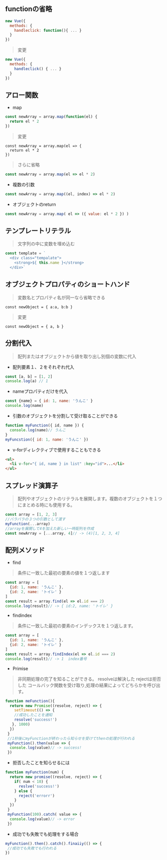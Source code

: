 ## functionの省略
```js
new Vue({
  methods: {
    handleclick: function(){ ... }
  }
})
```

>変更


```js
new Vue({
  methods: {
    handleclick() { ... }
  }
})
```

## アロー関数

- map

```js
const newArray = array.map(function(el) {
  return el * 2
})
```

>変更

```
const newArray = array.map(el => { 
  return el * 2
})
```

>さらに省略

```js
const newArray = array.map(el => el * 2)
```

- 複数の引数
```js
const newArray = array.map((el, index) => el * 2)
```


- オブジェクトのreturn

```js
const newArray = array.map( el => ({ value: el * 2 }) )
```

## テンプレートリテラル
>文字列の中に変数を埋め込む


```js
const template = `
  <div class="tempalate">
    <strong>${ this.name }</strong>
  </div>`
```

## オブジェクトプロパティのショートハンド
>変数名とプロパティ名が同一なら省略できる

`const newObject = { a:a, b:b }`

>変更

`const newObject = { a, b }`

## 分割代入
>配列またはオブジェクトから値を取り出し別個の変数に代入

- 配列要素１、２をそれぞれ代入

```js
const [a, b] = [1, 2]
console.log(a) // 1
```

- nameプロパティだけを代入

```js
const {name} = { id: 1, name: 'うんこ' }
console.log(name)
```

- 引数のオブジェクトを分割して受け取ることができる

```js
function myFunction({ id, name }) {
  console.log(name)// うんこ
}
myFuncstion({ id: 1, name: 'うんこ' })
```

- v-forディレクティブで使用することもできる
```html
<ul>
  <li v-for="{ id, name } in list" :key="id">...</li>
</ul>
```

## スプレッド演算子
>配列やオブジェクトのリテラルを展開します。複数のオブジェクトを１つにまとめる時にも使用する。

```js
const array = [1, 2, 3]
//バラバラの３つの引数として渡す
myFunction(...array)
//arrayを展開して4を加えた新しい一時配列を作成
const newArray = [...array, 4]// -> (4)[1, 2, 3, 4]
```

## 配列メソッド

- find
>条件に一致した最初の要素の値を１つ返します
```js
const array = [
  {id: 1, name: 'うんこ' },
  {id: 2, name: 'トイレ' }
]
const result = array.find(el => el.id === 2)
console.log(result)// -> { id:2, name: 'トイレ' }
```

- findindex
>条件に一致した最初の要素のインデックスを１つ返します。
```js
const array = [
  {id: 1, name: 'うんこ' },
  {id: 2, name: 'トイレ' }
]
const result = array.findIndex(el => el.id === 2)
console.log(result)// -> 1  index番号
```

- Primise
>非同期処理の完了を知ることができる。
>resolveは解決した
>rejectは拒否した
>コールバック関数を受け取り,処理の結果によってどちらかを呼び出す。

```js
function meFunction(){
  return new Promise((resolve, reject) => {
    setTimeout(() => {
    //成功したことを通知
    resolve('success!')
   }, 1000)
  })
 }
 //1秒後にmyFunctionが終わったら知らせを受けてthenの処理が行われる
 myFunction().then(value => {
  console.log(value)// -> success!
 })
```

- 拒否したことを知らせるには

```js
function myFunction(num) {
  return new promise((resolve, reject) => {
    if( num < 10) {
      reslve('success!')
    } else {
      reject('errorr')
    }
  })
 }
 myFunction(100).catch( value => {
  console.log(value)// -> error
 })
 ```
 
 - 成功でも失敗でも処理をする場合
 
 ```js
 myFunction().then().catch().finaiiy(() => {
  //成功でも失敗でも行われる
 })
 ```







